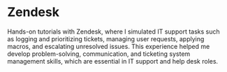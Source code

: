 # Zendesk
Hands-on tutorials with Zendesk, where I simulated IT support tasks such as logging and prioritizing tickets, managing user requests, applying macros, and escalating unresolved issues. This experience helped me develop problem-solving, communication, and ticketing system management skills, which are essential in IT support and help desk roles.
